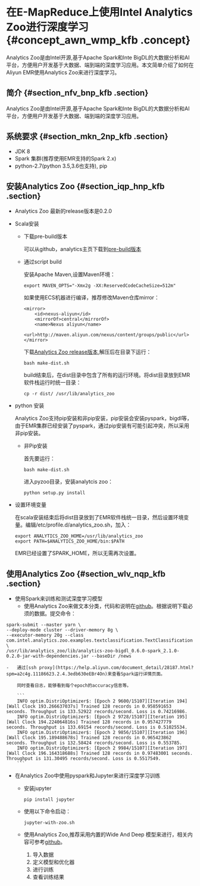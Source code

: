 # 在E-MapReduce上使用Intel Analytics Zoo进行深度学习 {#concept_awn_wmp_kfb .concept}

Analytics Zoo是由Intel开源,基于Apache Spark和Inte BigDL的大数据分析和AI平台，方便用户开发基于大数据、端到端的深度学习应用。本文简单介绍了如何在Aliyun EMR使用Analytics Zoo来进行深度学习。

## 简介 {#section_nfv_bnp_kfb .section}

Analytics Zoo是由Intel开源,基于Apache Spark和Inte BigDL的大数据分析和AI平台，方便用户开发基于大数据、端到端的深度学习应用。

## 系统要求 {#section_mkn_2np_kfb .section}

-   JDK 8
-   Spark 集群\(推荐使用EMR支持的Spark 2.x\)
-   python-2.7\(python 3.5,3.6也支持\), pip

## 安装Analytics Zoo {#section_iqp_hnp_kfb .section}

-   Analytics Zoo 最新的release版本是0.2.0
-   Scala安装
    -   下载pre-build版本

        可以从github，analytics主页下载到[pre-build版本](https://analytics-zoo.github.io/master/#release-download/)

    -   通过script build

        安装Apache Maven,设置Maven环境：

        ```
        export MAVEN_OPTS="-Xmx2g -XX:ReservedCodeCacheSize=512m"
        ```

        如果使用ECS机器进行编译，推荐修改Maven仓库mirror：

        ```
        <mirror>
            <id>nexus-aliyun</id>
            <mirrorOf>central</mirrorOf>
            <name>Nexus aliyun</name>
            <url>http://maven.aliyun.com/nexus/content/groups/public</url>
        </mirror>
        ```

        下载[Analytics Zoo release版本](https://github.com/intel-analytics/analytics-zoo),解压后在目录下运行：

        ```
        bash make-dist.sh
        ```

        build结束后，在dist目录中包含了所有的运行环境。将dist目录放到EMR软件栈运行时统一目录：

        ```
        cp -r dist/ /usr/lib/analytics_zoo
        ```

-   python 安装

    Analytics Zoo支持pip安装和非pip安装，pip安装会安装pyspark，bigdl等，由于EMR集群已经安装了pyspark，通过pip安装有可能引起冲突，所以采用非pip安装。

    -   非Pip安装

        首先要运行：

        ```
        bash make-dist.sh
        ```

        进入pyzoo目录，安装analytcis zoo：

        ```
        python setup.py install
        ```

-   设置环境变量

    在scala安装结束后将dist目录放到了EMR软件栈统一目录，然后设置环境变量。编辑/etc/profile.d/analytics\_zoo.sh，加入：

    ```
    export ANALYTICS_ZOO_HOME=/usr/lib/analytics_zoo
    export PATH=$ANALYTICS_ZOO_HOME/bin:$PATH
    ```

    EMR已经设置了SPARK\_HOME，所以无需再次设置。


## 使用Analytics Zoo {#section_wlv_nqp_kfb .section}

-   使用Spark来训练和测试深度学习模型
    -   使用Analytics Zoo来做文本分类，代码和说明在[github](https://github.com/intel-analytics/analytics-zoo/tree/master/zoo/src/main/scala/com/intel/analytics/zoo/examples/textclassification)。根据说明下载必须的数据。提交命令：

```
spark-submit --master yarn \
--deploy-mode cluster --driver-memory 8g \
--executor-memory 20g --class com.intel.analytics.zoo.examples.textclassification.TextClassification \
/usr/lib/analytics_zoo/lib/analytics-zoo-bigdl_0.6.0-spark_2.1.0-0.2.0-jar-with-dependencies.jar --baseDir /news
```

    -   通过[ssh proxy](https://help.aliyun.com/document_detail/28187.html?spm=a2c4g.11186623.2.4.3edb630eEBr4On)来查看Spark运行详情页面。

        同时查看日志，能够看到每个epoch的accuracy信息等。

        ```
        INFO optim.DistriOptimizer$: [Epoch 2 9600/15107][Iteration 194][Wall Clock 193.266637037s] Trained 128 records in 0.958591653 seconds. Throughput is 133.52922 records/second. Loss is 0.74216986.
        INFO optim.DistriOptimizer$: [Epoch 2 9728/15107][Iteration 195][Wall Clock 194.224064816s] Trained 128 records in 0.957427779 seconds. Throughput is 133.69154 records/second. Loss is 0.51025534.
        INFO optim.DistriOptimizer$: [Epoch 2 9856/15107][Iteration 196][Wall Clock 195.189488678s] Trained 128 records in 0.965423862 seconds. Throughput is 132.58424 records/second. Loss is 0.553785.
        INFO optim.DistriOptimizer$: [Epoch 2 9984/15107][Iteration 197][Wall Clock 196.164318688s] Trained 128 records in 0.97483001 seconds. Throughput is 131.30495 records/second. Loss is 0.5517549.
        ```

-   在Analytics Zoo中使用pyspark和Jupyter来进行深度学习训练
    -   安装jupyter

        ```
        pip install jupyter
        ```

    -   使用以下命令启动：

        ```
        jupyter-with-zoo.sh
        ```

    -   使用Analytics Zoo,推荐采用内置的Wide And Deep 模型来进行，相关内容可参考[github](https://yq.aliyun.com/articles/alytics/analytics-zoo/tree/master/apps/recommendation-wide-n-deep)。
        1.  导入数据
        2.  定义模型和优化器
        3.  进行训练
        4.  查看训练结果

